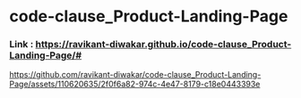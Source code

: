 # code-clause_Product-Landing-Page
### Link : https://ravikant-diwakar.github.io/code-clause_Product-Landing-Page/#



https://github.com/ravikant-diwakar/code-clause_Product-Landing-Page/assets/110620635/2f0f6a82-974c-4e47-8179-c18e0443393e


